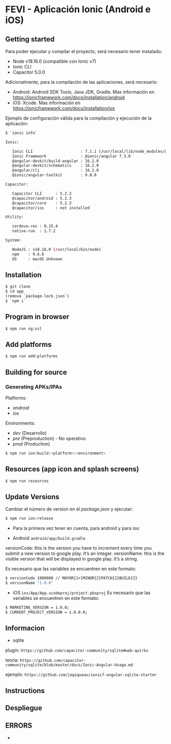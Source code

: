 # FEVI - Aplicación Ionic (Android e iOS)


## Getting started

Para poder ejecutar y compilar el proyecto, será necesario tener instalado:

- Node v18.16.0 (compatible con Ionic v7)
- Ionic CLI
- Capacitor 5.0.0

Adicionalmente, para la compilación de las aplicaciones, será necesario:

- Android: Android SDK Tools, Java JDK, Gradle. Mas información en https://ionicframework.com/docs/installation/android
- iOS: Xcode. Mas información en https://ionicframework.com/docs/installation/ios

Ejemplo de configuración válida para la compilación y ejecución de la aplicación:

```sh
$ `ionic info`

Ionic:

   Ionic CLI                     : 7.1.1 (/usr/local/lib/node_modules/@ionic/cli)
   Ionic Framework               : @ionic/angular 7.3.0
   @angular-devkit/build-angular : 16.2.0
   @angular-devkit/schematics    : 16.2.0
   @angular/cli                  : 16.2.0
   @ionic/angular-toolkit        : 9.0.0

Capacitor:

   Capacitor CLI      : 5.2.3
   @capacitor/android : 5.2.3
   @capacitor/core    : 5.2.3
   @capacitor/ios     : not installed

Utility:

   cordova-res : 0.15.4
   native-run  : 1.7.2

System:

   NodeJS : v18.16.0 (/usr/local/bin/node)
   npm    : 9.6.6
   OS     : macOS Unknown

```

## Installation

```sh
$ git clone 
$ cd app
(remove `package-lock.json`)
$ `npm i`
```

## Program in browser

```sh
$ npm run ng:ssl
```

## Add platforms
```sh
$ npm run add:platforms
```

## Building for source
### Generating APKs/IPAs
Platforms:
* *android*
* *ios*

Environments:
* *dev* (Desarrollo)
* *pre* (Preproduction) - No operativo
* *prod* (Production)

```sh
$ npm run ion:build:<platform>:<environment>
```

## Resources (app icon and splash screens)

```sh
$ npm run resources
```

## Update Versions
Cambiar el número de version en el *package.json* y ejecutar:

```sh
$ npm run ion:release
```

- Para la primera vez tener en cuenta, para android y para ios:

* Android
`android/app/build.gradle`

versionCode: this is the version you have to increment every time you submit a new version to google play. It’s an integer.
versionName: this is the visible version that will be displayed in google play. It’s a string.

Es necesario que las variables se encuentren en este formato:

```sh
$ versionCode 1000000 // MAYOR{1+}MINOR{2}PATCH{2}BUILD{2}
$ versionName "1.0.0"
```

* iOS
`ios/App/App.xcodeproj/project.pbxproj`
Es necesario que las variables se encuentren en este formato:

```sh
$ MARKETING_VERSION = 1.0.0;
$ CURRENT_PROJECT_VERSION = 1.0.0.0;
```

## Informacion

* sqlite

plugin:
`https://github.com/capacitor-community/sqlite#web-quirks`

teoria:
`https://github.com/capacitor-community/sqlite/blob/master/docs/Ionic-Angular-Usage.md`

ejemplo:
`https://github.com/jepiqueau/ionic7-angular-sqlite-starter`


## Instructions

## Despliegue

## ERRORS

* 